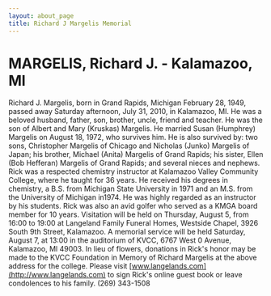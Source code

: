 ```yaml
---
layout: about_page
title: Richard J Margelis Memorial
---
```


MARGELIS, Richard J. - Kalamazoo, Ml
===

Richard J. Margelis, born in Grand Rapids, Michigan February 28, 1949,
passed away Saturday afternoon, July 31, 2010, in Kalamazoo, MI. He
was a beloved husband, father, son, brother, uncle, friend and
teacher. He was the son of Albert and Mary (Kruskas) Margelis. He
married Susan (Humphrey) Margelis on August 18, 1972, who survives
him. He is also survived by: two sons, Christopher Margelis of Chicago
and Nicholas (Junko) Margelis of Japan; his brother, Michael (Anita)
Margelis of Grand Rapids; his sister, Ellen (Bob Hefferan) Margelis of
Grand Rapids; and several nieces and nephews. Rick was a respected
chemistry instructor at Kalamazoo Valley Community College, where he
taught for 36 years. He received his degrees in chemistry, a B.S. from
Michigan State University in 1971 and an M.S. from the University of
Michigan in1974. He was highly regarded as an instructor by his
students. Rick was also an avid golfer who served as a KMGA board
member for 10 years. Visitation will be held on Thursday, August 5,
from 16:00 to 19:00 at Langeland Family Funeral Homes, Westside
Chapel, 3926 South 9th Street, Kalamazoo. A memorial service will be
held Saturday, August 7, at 13:00 in the auditorium of KVCC, 6767
West 0 Avenue, Kalamazoo, Ml 49003. In lieu of flowers, donations in
Rick's honor may be made to the KVCC Foundation in Memory of Richard
Margelis at the above address for the college. Please visit
[www.langelands.com](http://www.langelands.com) to sign Rick's online
guest book or leave condolences to his family. (269) 343-1508</p>